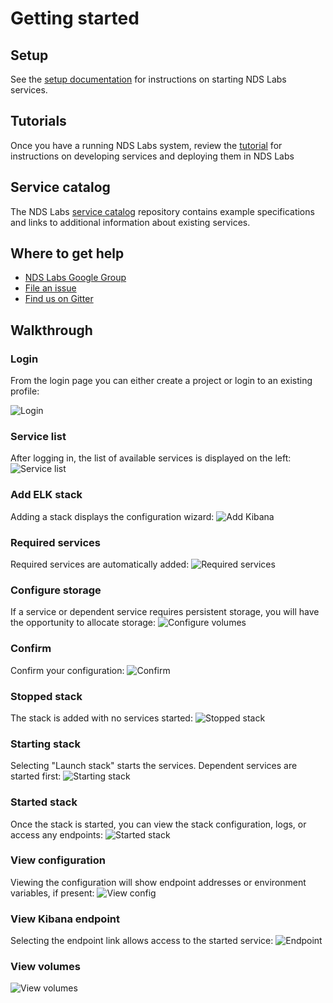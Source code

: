 # Getting started

## Setup
See the [setup documentation](https://github.com/nds-org/ndslabs/blob/master/docs/setup.md) for instructions on starting NDS Labs services.

## Tutorials
Once you have a running NDS Labs system, review the [tutorial](https://github.com/nds-org/developer-tutorial) for instructions on developing services and deploying them in NDS Labs

## Service catalog

The NDS Labs [service catalog](https://github.com/nds-org/ndslabs-specs/) repository contains example specifications and links to additional information about existing services.

## Where to get help

* [NDS Labs Google Group](https://groups.google.com/forum/#!forum/ndslabs/)
* [File an issue](https://github.com/nds-org/ndslabs/issues)
* [Find us on Gitter](https://gitter.im/nds-org/ndslabs)

## Walkthrough

### Login

From the login page you can either create a project or login to an existing profile:

![Login](images/quickstart/1login.png)

### Service list

After logging in, the list of available services is displayed on the left:
![Service list](images/quickstart/2canvas.png)

### Add ELK stack

Adding a stack displays the configuration wizard:
![Add Kibana](images/quickstart/3add.png)

### Required services

Required services are automatically added:
![Required services](images/quickstart/4add.png)

### Configure storage

If a service or dependent service requires persistent storage, you will have the opportunity to allocate storage:
![Configure volumes](images/quickstart/5volumes.png)

### Confirm

Confirm your configuration:
![Confirm](images/quickstart/6confirm.png)

### Stopped stack

The stack is added with no services started:
![Stopped stack](images/quickstart/7stopped.png)

### Starting stack

Selecting "Launch stack" starts the services. Dependent services are started first:
![Starting stack](images/quickstart/8starting.png)

### Started stack

Once the stack is started, you can view the stack configuration, logs, or access any endpoints:
![Started stack](images/quickstart/9started.png)

### View configuration

Viewing the configuration will show endpoint addresses or environment variables, if present:
![View config](images/quickstart/10config.png)

### View Kibana endpoint

Selecting the endpoint link allows access to the started service:
![Endpoint](images/quickstart/11kibana.png)

### View volumes
![View volumes](images/quickstart/12volume.png)

